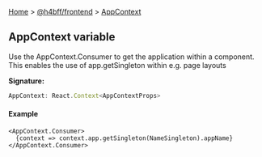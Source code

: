 [Home](/) &gt; [@h4bff/frontend](../frontend.md) &gt; [AppContext](AppContext.md)

## AppContext variable

Use the AppContext.Consumer to get the application within a component. This enables the use of app.getSingleton within e.g. page layouts

<b>Signature:</b>

```typescript
AppContext: React.Context<AppContextProps>
```

#### Example


```
<AppContext.Consumer>
  {context => context.app.getSingleton(NameSingleton).appName}
</AppContext.Consumer>

```

